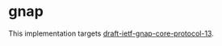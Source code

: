 # gnap

This implementation targets [draft-ietf-gnap-core-protocol-13](https://datatracker.ietf.org/doc/html/draft-ietf-gnap-core-protocol-13).
